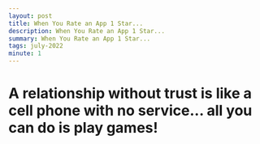```yaml
---
layout: post
title: When You Rate an App 1 Star...
description: When You Rate an App 1 Star...
summary: When You Rate an App 1 Star...
tags: july-2022
minute: 1
---
```


# A relationship without trust is like a cell phone with no service... all you can do is play games!